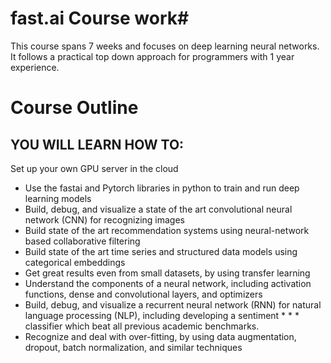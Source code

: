 # fast.ai Course work#
This course spans 7 weeks and focuses on deep learning neural networks. It follows a practical top down approach for programmers with 1 year experience.

# Course Outline
## YOU WILL LEARN HOW TO:

Set up your own GPU server in the cloud

* Use the fastai and Pytorch libraries in python to train and run deep learning models
* Build, debug, and visualize a state of the art convolutional neural network (CNN) for recognizing images
* Build state of the art recommendation systems using neural-network based collaborative filtering
* Build state of the art time series and structured data models using categorical embeddings
* Get great results even from small datasets, by using transfer learning
* Understand the components of a neural network, including activation functions, dense and convolutional layers, and optimizers
* Build, debug, and visualize a recurrent neural network (RNN) for natural language processing (NLP), including developing a sentiment * * * classifier which beat all previous academic benchmarks.
* Recognize and deal with over-fitting, by using data augmentation, dropout, batch normalization, and similar techniques
